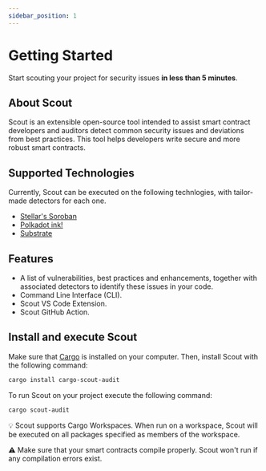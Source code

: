 ```yaml
---
sidebar_position: 1
---
```


# Getting Started

Start scouting your project for security issues **in less than 5 minutes**.

## About Scout

Scout is an extensible open-source tool intended to assist smart contract developers and auditors detect common security issues and deviations from best practices. This tool helps developers write secure and more robust smart contracts.

## Supported Technologies

Currently, Scout can be executed on the following technlogies, with tailor-made detectors for each one.

- [Stellar's Soroban](https://stellar.org/soroban)
- [Polkadot ink!](https://use.ink/)
- [Substrate](https://substrate.io/)

## Features

- A list of vulnerabilities, best practices and enhancements, together with associated detectors to identify these issues in your code.
- Command Line Interface (CLI).
- Scout VS Code Extension.
- Scout GitHub Action.

## Install and execute Scout

Make sure that [Cargo](https://doc.rust-lang.org/cargo/getting-started/installation.html) is installed on your computer. Then, install Scout with the following command:

```bash
cargo install cargo-scout-audit
```

To run Scout on your project execute the following command:

```bash
cargo scout-audit
```

💡 Scout supports Cargo Workspaces. When run on a workspace, Scout will be executed on all packages specified as members of the workspace.

⚠️ Make sure that your smart contracts compile properly. Scout won't run if any compilation errors exist.

